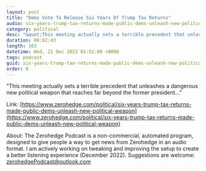 ```yaml
---
layout: post
title: "Dems Vote To Release Six Years Of Trump Tax Returns"
audio: six-years-trump-tax-returns-made-public-dems-unleash-new-political-weapon-0
category: political
desc: "&quot;This meeting actually sets a terrible precedent that unleashes a dangerous new political weapon that reaches far beyond the former president...&quot;"
duration: 00:02:43
length: 163
datetime: Wed, 21 Dec 2022 01:52:00 +0000
tags: podcast
guid: six-years-trump-tax-returns-made-public-dems-unleash-new-political-weapon-0
order: 0
---
```

&quot;This meeting actually sets a terrible precedent that unleashes a dangerous new political weapon that reaches far beyond the former president...&quot;

Link: [https://www.zerohedge.com/political/six-years-trump-tax-returns-made-public-dems-unleash-new-political-weapon](https://www.zerohedge.com/political/six-years-trump-tax-returns-made-public-dems-unleash-new-political-weapon)

About: The Zerohedge Podcast is a non-commercial, automated program, designed to give people a way to get news from Zerohedge in an audio format.  I am actively working on tweaking and improving the setup to create a better listening experience (December 2022).  Suggestions are welcome: [zerohedgePodcast@outlook.com](mailto:zerohedgePodcast@outlook.com)